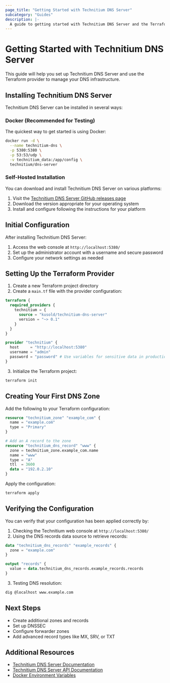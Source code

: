 ```yaml
---
page_title: "Getting Started with Technitium DNS Server"
subcategory: "Guides"
description: |-
  A guide to getting started with Technitium DNS Server and the Terraform provider.
---
```


# Getting Started with Technitium DNS Server

This guide will help you set up Technitium DNS Server and use the Terraform provider to manage your DNS infrastructure.

## Installing Technitium DNS Server

Technitium DNS Server can be installed in several ways:

### Docker (Recommended for Testing)

The quickest way to get started is using Docker:

```bash
docker run -d \
  --name technitium-dns \
  -p 5380:5380 \
  -p 53:53/udp \
  -v technitium_data:/app/config \
  technitium/dns-server
```

### Self-Hosted Installation

You can download and install Technitium DNS Server on various platforms:

1. Visit the [Technitium DNS Server GitHub releases page](https://github.com/TechnitiumSoftware/DnsServer/releases)
2. Download the version appropriate for your operating system
3. Install and configure following the instructions for your platform

## Initial Configuration

After installing Technitium DNS Server:

1. Access the web console at `http://localhost:5380/`
2. Set up the administrator account with a username and secure password
3. Configure your network settings as needed

## Setting Up the Terraform Provider

1. Create a new Terraform project directory
2. Create a `main.tf` file with the provider configuration:

```terraform
terraform {
  required_providers {
    technitium = {
      source = "kusold/technitium-dns-server"
      version = "~> 0.1"
    }
  }
}

provider "technitium" {
  host     = "http://localhost:5380"
  username = "admin"
  password = "password" # Use variables for sensitive data in production
}
```

3. Initialize the Terraform project:

```bash
terraform init
```

## Creating Your First DNS Zone

Add the following to your Terraform configuration:

```terraform
resource "technitium_zone" "example_com" {
  name = "example.com"
  type = "Primary"
}

# Add an A record to the zone
resource "technitium_dns_record" "www" {
  zone = technitium_zone.example_com.name
  name = "www"
  type = "A"
  ttl  = 3600
  data = "192.0.2.10"
}
```

Apply the configuration:

```bash
terraform apply
```

## Verifying the Configuration

You can verify that your configuration has been applied correctly by:

1. Checking the Technitium web console at `http://localhost:5380/`
2. Using the DNS records data source to retrieve records:

```terraform
data "technitium_dns_records" "example_records" {
  zone = "example.com"
}

output "records" {
  value = data.technitium_dns_records.example_records.records
}
```

3. Testing DNS resolution:

```bash
dig @localhost www.example.com
```

## Next Steps

- Create additional zones and records
- Set up DNSSEC
- Configure forwarder zones
- Add advanced record types like MX, SRV, or TXT

## Additional Resources

- [Technitium DNS Server Documentation](https://github.com/TechnitiumSoftware/DnsServer/blob/master/README.md)
- [Technitium DNS Server API Documentation](https://github.com/TechnitiumSoftware/DnsServer/blob/master/APIDOCS.md)
- [Docker Environment Variables](https://github.com/TechnitiumSoftware/DnsServer/blob/master/DockerEnvironmentVariables.md)